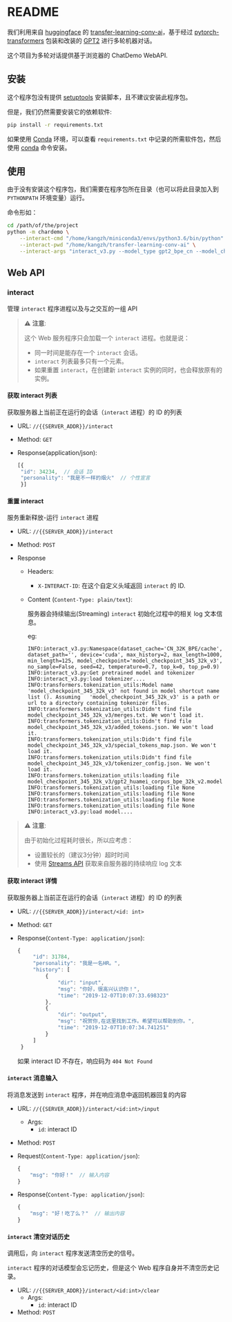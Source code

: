 # README

我们利用来自 [huggingface](https://huggingface.co/) 的 [transfer-learning-conv-ai](https://github.com/huggingface/transfer-learning-conv-ai)，基于经过 [pytorch-transformers](https://github.com/huggingface/transformers) 包装和改装的 [GPT2](https://github.com/openai/gpt-2) 进行多轮机器对话。

这个项目为多轮对话提供基于浏览器的 ChatDemo WebAPI.

## 安装

这个程序包没有提供 [setuptools][] 安装脚本，且不建议安装此程序包。

但是，我们仍然需要安装它的依赖软件:

```sh
pip install -r requirements.txt
```

如果使用 [Conda][] 环境，可以查看 `requirements.txt` 中记录的所需软件包，然后使用 [conda][] 命令安装。

## 使用

由于没有安装这个程序包，我们需要在程序包所在目录（也可以将此目录加入到 `PYTHONPATH` 环境变量）运行。

命令形如：

```bash
cd /path/of/the/project
python -m chardemo \
    --interact-cmd "/home/kangzh/miniconda3/envs/python3.6/bin/python" \
    --interact-pwd "/home/kangzh/transfer-learning-conv-ai" \
    --interact-args "interact_v3.py --model_type gpt2_bpe_cn --model_checkpoint model_checkpoint_345_32k_v3 --dataset_cache xinli001_jiandanxinli-qa.topics-convai-GPT2BPETokenizer_CN_32K_BPE-cache/cache --min_length 125 --max_length 1000 --temperature 0.7 --top_p 0.9"
```

## Web API

### interact

管理 `interact` 程序进程以及与之交互的一组 API

> ⚠ **注意**:
>
> 这个 Web 服务程序只会加载一个 `interact` 进程。也就是说：
>
> - 同一时间是能存在一个 `interact` 会话。
> - `interact` 列表最多只有一个元素。
> - 如果重置 `interact`，在创建新 `interact` 实例的同时，也会释放原有的实例。

#### 获取 interact 列表

获取服务器上当前正在运行的会话（`interact` 进程）的 ID 的列表

- URL: `//{{SERVER_ADDR}}/interact`

- Method: `GET`

- Response(application/json):

   ```js
   [{
    "id": 34234,  // 会话 ID
    "personality": "我是不一样的烟火"  // 个性宣言
    }]
   ```

#### 重置 interact

服务重新释放-运行 `interact` 进程

- URL: `//{{SERVER_ADDR}}/interact`

- Method: `POST`

- Response

  - Headers:
    - `X-INTERACT-ID`: 在这个自定义头域返回 `interact` 的 ID.

  - Content (`Content-Type: plain/text`):

    服务器会持续输出(Streaming) `interact` 初始化过程中的相关 log 文本信息。

    eg:

    ```log
    INFO:interact_v3.py:Namespace(dataset_cache='CN_32K_BPE/cache',   dataset_path='', device='cuda', max_history=2, max_length=1000, min_length=125, model_checkpoint='model_checkpoint_345_32k_v3',   no_sample=False, seed=42, temperature=0.7, top_k=0, top_p=0.9)
    INFO:interact_v3.py:Get pretrained model and tokenizer
    INFO:interact_v3.py:load tokenizer....
    INFO:transformers.tokenization_utils:Model name 'model_checkpoint_345_32k_v3' not found in model shortcut name list (). Assuming   'model_checkpoint_345_32k_v3' is a path or url to a directory containing tokenizer files.
    INFO:transformers.tokenization_utils:Didn't find file model_checkpoint_345_32k_v3/merges.txt. We won't load it.
    INFO:transformers.tokenization_utils:Didn't find file model_checkpoint_345_32k_v3/added_tokens.json. We won't load it.
    INFO:transformers.tokenization_utils:Didn't find file model_checkpoint_345_32k_v3/special_tokens_map.json. We won't load it.
    INFO:transformers.tokenization_utils:Didn't find file model_checkpoint_345_32k_v3/tokenizer_config.json. We won't load it.
    INFO:transformers.tokenization_utils:loading file model_checkpoint_345_32k_v3/gpt2_huamei_corpus_bpe_32k_v2.model
    INFO:transformers.tokenization_utils:loading file None
    INFO:transformers.tokenization_utils:loading file None
    INFO:transformers.tokenization_utils:loading file None
    INFO:transformers.tokenization_utils:loading file None
    INFO:interact_v3.py:load model....
    ```

> ⚠ **注意**:
>
> 由于初始化过程耗时很长，所以应考虑：
>
> - 设置较长的（建议3分钟）超时时间
> - 使用 [Streams API](https://www.w3.org/TR/streams-api/) 获取来自服务器的持续响应 log 文本

#### 获取 interact 详情

获取服务器上当前正在运行的会话（`interact` 进程）的 ID 的列表

- URL: `//{{SERVER_ADDR}}/interact/<id: int>`

- Method: `GET`

- Response(`Content-Type: application/json`):

   ```js
   {
        "id": 31784,
        "personality": "我是一名HR。",
        "history": [
            {
                "dir": "input",
                "msg": "你好，很高兴认识你！",
                "time": "2019-12-07T10:07:33.698323"
            },
            {
                "dir": "output",
                "msg": "祝贺你,在这里找到工作。希望可以帮助到你。",
                "time": "2019-12-07T10:07:34.741251"
            }
        ]
    }
   ```

   如果 interact ID 不存在，响应码为 `404 Not Found`

#### `interact` 消息输入

将消息发送到 `interact` 程序，并在响应消息中返回机器回复的内容

- URL: `//{{SERVER_ADDR}}/interact/<id:int>/input`
  - Args:
    - `id`: interact ID

- Method: `POST`

- Request(`Content-Type: application/json`):

   ```js
   {
       "msg": "你好！"  // 输入内容
   }
   ```

- Response(`Content-Type: application/json`):

   ```js
   {
       "msg": "好！吃了么？"  // 输出内容
   }
   ```

#### `interact` 清空对话历史

调用后，向 `interact` 程序发送清空历史的信号。

`interact` 程序的对话模型会忘记历史，但是这个 Web 程序自身并不清空历史记录。

- URL: `//{{SERVER_ADDR}}/interact/<id:int>/clear`
  - Args:
    - `id`: interact ID
- Method: `POST`

[Conda]: https://conda.io/
[setuptools]: https://setuptools.readthedocs.io/
